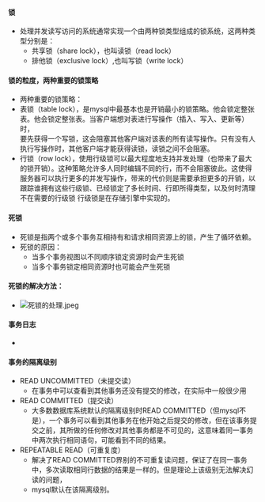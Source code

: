 #### 锁

- 处理并发读写访问的系统通常实现一个由两种锁类型组成的锁系统，这两种类型分别是：
    - 共享锁（share lock），也叫读锁（read lock）
    - 排他锁（exclusive lock）,也叫写锁（write lock）

#### 锁的粒度，两种重要的锁策略

- 两种重要的锁策略：
- 表锁（table
  lock），是mysql中最基本也是开销最小的锁策略。他会锁定整张表。他会锁定整张表。当客户端想对表进行写操作（插入、写入、更新等）时，  
  要先获得一个写锁，这会阻塞其他客户端对该表的所有读写操作。只有没有人执行写操作时，其他客户端才能获得读锁，读锁之间不会阻塞。
- 行锁（row
  lock），使用行级锁可以最大程度地支持并发处理（也带来了最大的锁开销）。这种策略允许多人同时编辑不同的行，而不会阻塞彼此。这使得服务器可以执行更多的并发写操作，带来的代价则是需要承担更多的开销，以跟踪谁拥有这些行级锁、已经锁定了多长时间、行即所得类型，以及何时清理不在需要的行级锁
  行级锁是在存储引擎中实现的。

#### 死锁

- 死锁是指两个或多个事务互相持有和请求相同资源上的锁，产生了循环依赖。
- 死锁的原因：
    - 当多个事务视图以不同顺序锁定资源时会产生死锁
    - 当多个事务锁定相同资源时也可能会产生死锁

#### 死锁的解决方法：

- ![死锁的处理.jpeg](..%2Fstatic%2F%E6%AD%BB%E9%94%81%E7%9A%84%E5%A4%84%E7%90%86.jpeg)

#### 事务日志
- 

#### 事务的隔离级别

- READ UNCOMMITTED（未提交读）
    - 在事务中可以查看到其他事务还没有提交的修改，在实际中一般很少用
- READ COMMITTED（提交读）
    - 大多数数据库系统默认的隔离级别时READ
      COMMITTED（但mysql不是），一个事务可以看到其他事务在他开始之后提交的修改，但在该事务提交之前，其所做的任何修改对其他事务都是不可见的，这意味着同一事务中两次执行相同语句，可能看到不同的结果。
- REPEATABLE READ（可重复度）
    - 解决了READ COMMITTED界别的不可重复读问题，保证了在同一事务中，多次读取相同行数据的结果是一样的。但是理论上该级别无法解决幻读的问题，
    - mysql默认在该隔离级别。


